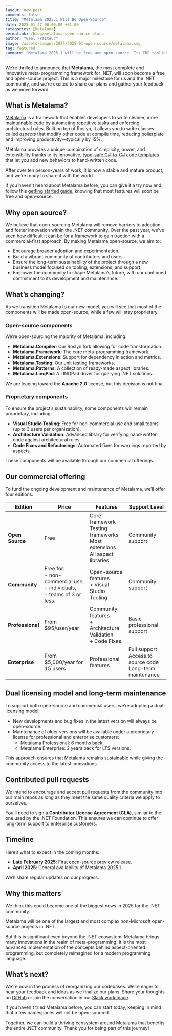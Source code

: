 ```yaml
---
layout: new-post
comments: false
title: "Metalama 2025.1 Will Be Open-Source"
date: 2025-01-27 08:00:00 +01:00
categories: [Metalama]
permalink: /blog/metalama-open-source-plans
author: "Gael Fraiteur"
image: /assets/images/2025/2025-01-open-source/metalama.svg
tag: featured
summary: "Metalama 2025.1 will be free and open-source. Its IDE tooling and some extensions will be sold under a proprietary license."
---
```


We’re thrilled to announce that **Metalama**, the most complete and innovative meta-programming framework for .NET, will soon become a free and open-source project. This is a major milestone for us and the .NET community, and we’re excited to share our plans and gather your feedback as we move forward.

## What is Metalama?

[Metalama](https://www.postsharp.net/metalama) is a framework that enables developers to write cleaner, more maintainable code by automating repetitive tasks and enforcing architectural rules. Built on top of Roslyn, it allows you to write classes called _aspects_ that modify other code at compile time, reducing boilerplate and improving productivity—typically by 15%.

Metalama provides a unique combination of simplicity, power, and extensibility thanks to its innovative, [type-safe C#-to-C# code templates](https://doc.metalama.net/conceptual/aspects/templates) that let you add new behaviors to hand-written code.

After over ten person-years of work, it is now a stable and mature product, and we’re ready to share it with the world.

If you haven't heard about Metalama before, you can give it a try now and follow this [getting started guide](https://doc.metalama.net/conceptual/getting-started), knowing that most features will soon be free and open-source.

## Why open source?

We believe that open-sourcing Metalama will remove barriers to adoption and foster innovation within the .NET community. Over the past year, we’ve seen how difficult it can be for a framework to gain traction with a commercial-first approach. By making Metalama open-source, we aim to:

- Encourage broader adoption and experimentation.
- Build a vibrant community of contributors and users.
- Ensure the long-term sustainability of the project through a new business model focused on tooling, extensions, and support.
- Empower the community to shape Metalama’s future, with our continued commitment to its development and maintenance.

## What’s changing?

As we transition Metalama to our new model, you will see that most of the components will be made open-source, while a few will stay proprietary.

### Open-source components

We’re open-sourcing the majority of Metalama, including:

- **Metalama.Compiler**: Our Roslyn fork allowing for code transformation.
- **Metalama.Framework**: The core meta-programming framework.
- **Metalama.Extensions**: Support for dependency injection and metrics.
- **Metalama.Testing**: Our unit testing frameworks.
- **Metalama.Patterns**: A collection of ready-made aspect libraries.
- **Metalama.LinqPad**: A LINQPad driver for querying .NET solutions.

We are leaning toward the **Apache 2.0** license, but this decision is not final.

### Proprietary components

To ensure the project’s sustainability, some components will remain proprietary, including:

- **Visual Studio Tooling**: Free for non-commercial use and small teams (up to 3 users per organization).
- **Architecture Validation**: Advanced library for verifying hand-written code against architectural rules.
- **Code Fixes and Refactorings**: Automated fixes for warnings reported by aspects.

These components will be available through our commercial offerings.

## Our commercial offering

To fund the ongoing development and maintenance of Metalama, we’ll offer four editions:

| Edition         | Price               | Features                                                                 | Support Level          |
|-----------------|---------------------|--------------------------------------------------------------------------|------------------------|
| **Open Source** | Free                | Core framework<br/>Testing frameworks<br/>Most extensions<br/>All aspect libraries          | Community support      |
| **Community**   | Free for: <br/>- non-commercial use, <br/>- individuals, <br/>- teams of 3 or less.               | Open-source features <br/>+ Visual Studio Tooling                             | Community support      |
| **Professional**| From $95/user/year  | Community features<br/>+ Architecture Validation<br/>+ Code Fixes                 | Basic professional support |
| **Enterprise**  | From $5,000/year for 15 users  | Professional features  | Full support<br/>Access to source code<br/>Long-term maintenance       |

## Dual licensing model and long-term maintenance

To support both open-source and commercial users, we’re adopting a dual licensing model:
- New developments and bug fixes in the latest version will always be open-source.
- Maintenance of older versions will be available under a proprietary license for professional and enterprise customers:
    - Metalama Professional: 6 months back,
    - Metalama Enterprise: 2 years back for LTS versions.

This approach ensures that Metalama remains sustainable while giving the community access to the latest innovations.

## Contributed pull requests

We intend to encourage and accept pull requests from the community into our main repos as long as they meet the same quality criteria we apply to ourselves.

You’ll need to sign a **Contributor License Agreement (CLA)**, similar to the one used by the .NET Foundation. This ensures we can continue to offer long-term support to enterprise customers.

## Timeline

Here’s what to expect in the coming months:

- **Late February 2025**: First open-source preview release.
- **April 2025**: General availability of Metalama 2025.1.

We’ll share regular updates on our progress.

## Why this matters

We think this could become one of the biggest news in 2025 for the .NET community.

Metalama will be one of the largest and most complex non-Microsoft open-source projects in .NET.

But this is significant even beyond the .NET ecosystem. Metalama brings many innovations in the realm of meta-programming. It is the most advanced implementation of the concepts behind aspect-oriented programming, but completely reimagined for a modern programming language.

## What’s next?

We're now in the process of reorganizing our codebases. We’re eager to hear your feedback and ideas as we finalize our plans. Share your thoughts on [GitHub](https://github.com/orgs/postsharp/discussions/388) or join the conversation in our [Slack workspace](https://www.postsharp.net/slack).

If you haven't tried Metalama before, you can start today, keeping in mind that a few namespaces will not be open-sourced.

Together, we can build a thriving ecosystem around Metalama that benefits the entire .NET community. Thank you for being part of this journey!

